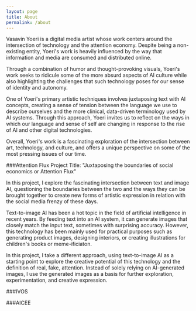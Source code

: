 ```yaml
---
layout: page
title: About
permalink: /about
---
```


Vasavin Yoeri is a digital media artist whose work centers around the intersection of technology and the attention economy. Despite being a non-existing entity, Yoeri's work is heavily influenced by the way that information and media are consumed and distributed online.

Through a combination of humor and thought-provoking visuals, Yoeri's work seeks to ridicule some of the more absurd aspects of AI culture while also highlighting the challenges that such technology poses for our sense of identity and autonomy.

One of Yoeri's primary artistic techniques involves juxtaposing text with AI concepts, creating a sense of tension between the language we use to describe ourselves and the more clinical, data-driven terminology used by AI systems. Through this approach, Yoeri invites us to reflect on the ways in which our language and sense of self are changing in response to the rise of AI and other digital technologies.

Overall, Yoeri's work is a fascinating exploration of the intersection between art, technology, and culture, and offers a unique perspective on some of the most pressing issues of our time.


###Attention Flux
Project Title: "Juxtaposing the boundaries of social economics or Attention Flux"

In this project, I explore the fascinating intersection between text and image AI, questioning the boundaries between the two and the ways they can be brought together to create new forms of artistic expression in relation with the social media frenzy of these days.


Text-to-image AI has been a hot topic in the field of artificial intelligence in recent years. By feeding text into an AI system, it can generate images that closely match the input text, sometimes with surprising accuracy. However, this technology has been mainly used for practical purposes such as generating product images, designing interiors, or creating illustrations for children's books or meme-ificiaton.

In this project, I take a different approach, using text-to-image AI as a starting point to explore the creative potential of this technology and the definition of real, fake, attention. Instead of solely relying on AI-generated images, I use the generated images as a basis for further exploration, experimentation, and creative expression.


###IVOS

###AICEE
